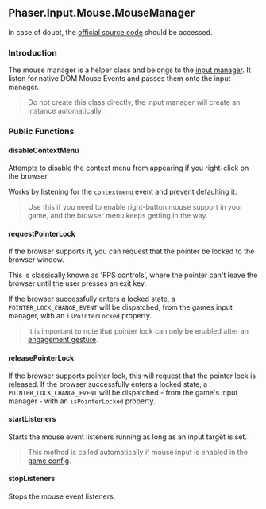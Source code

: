 ## Phaser.Input.Mouse.MouseManager

In case of doubt, the [official source code](https://github.com/photonstorm/phaser) should be accessed.

### Introduction

The mouse manager is a helper class and belongs to the [input manager](https://github.com/digitsensitive/phaser3-typescript/blob/master/cheatsheets/input/input-manager.md).
It listen for native DOM Mouse Events and passes them onto the input manager.

> Do not create this class directly, the input manager will create an instance automatically.

### Public Functions

#### disableContextMenu

Attempts to disable the context menu from appearing if you right-click on the browser.

Works by listening for the `contextmenu` event and prevent defaulting it.

> Use this if you need to enable right-button mouse support in your game, and the browser
> menu keeps getting in the way.

#### requestPointerLock

If the browser supports it, you can request that the pointer be locked to the browser window.

This is classically known as 'FPS controls', where the pointer can't leave the browser until
the user presses an exit key.

If the browser successfully enters a locked state, a `POINTER_LOCK_CHANGE_EVENT` will be dispatched,
from the games input manager, with an `isPointerLocked` property.

> It is important to note that pointer lock can only be enabled after an [engagement gesture](https://w3c.github.io/pointerlock/#dfn-engagement-gesture).

#### releasePointerLock

If the browser supports pointer lock, this will request that the pointer lock is released.
If the browser successfully enters a locked state, a `POINTER_LOCK_CHANGE_EVENT` will be
dispatched - from the game's input manager - with an `isPointerLocked` property.

#### startListeners

Starts the mouse event listeners running as long as an input target is set.

> This method is called automatically if mouse input is enabled in the [game config](https://github.com/digitsensitive/phaser3-typescript/blob/master/cheatsheets/core/config.md).

#### stopListeners

Stops the mouse event listeners.
